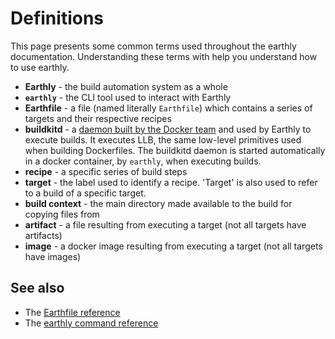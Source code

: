 # Definitions

This page presents some common terms used throughout the earthly documentation. Understanding these terms with help you understand how to use earthly. 

* **Earthly** - the build automation system as a whole
* **`earthly`** - the CLI tool used to interact with Earthly
* **Earthfile** - a file (named literally `Earthfile`) which contains a series of targets and their respective recipes
* **buildkitd** - a [daemon built by the Docker team](https://github.com/moby/buildkit) and used by Earthly to execute builds. It executes LLB, the same low-level primitives used when building Dockerfiles. The buildkitd daemon is started automatically in a docker container, by `earthly`, when executing builds.
* **recipe** - a specific series of build steps
* **target** - the label used to identify a recipe. 'Target' is also used to refer to a build of a specific target.
* **build context** - the main directory made available to the build for copying files from
* **artifact** - a file resulting from executing a target (not all targets have artifacts)
* **image** - a docker image resulting from executing a target (not all targets have images)

## See also

* The [Earthfile reference](../earthfile/earthfile.md)
* The [earthly command reference](../earthly-command/earthly-command.md)

